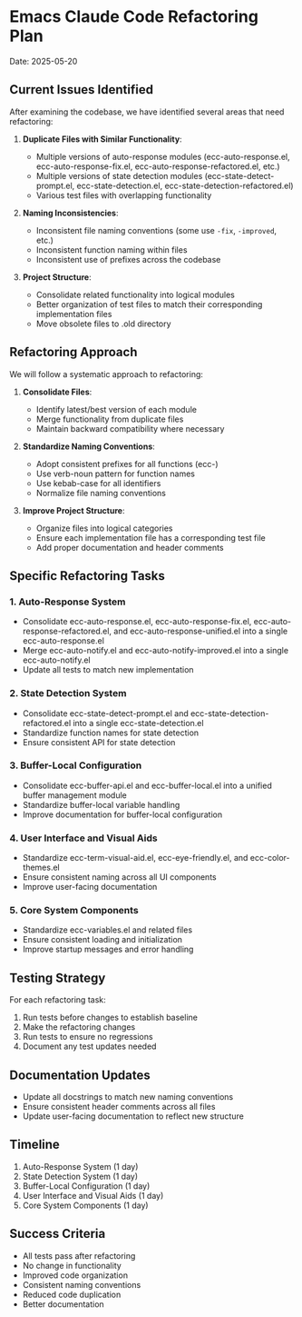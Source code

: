 # Emacs Claude Code Refactoring Plan

Date: 2025-05-20

## Current Issues Identified

After examining the codebase, we have identified several areas that need refactoring:

1. **Duplicate Files with Similar Functionality**:
   - Multiple versions of auto-response modules (ecc-auto-response.el, ecc-auto-response-fix.el, ecc-auto-response-refactored.el, etc.)
   - Multiple versions of state detection modules (ecc-state-detect-prompt.el, ecc-state-detection.el, ecc-state-detection-refactored.el)
   - Various test files with overlapping functionality

2. **Naming Inconsistencies**:
   - Inconsistent file naming conventions (some use `-fix`, `-improved`, etc.)
   - Inconsistent function naming within files
   - Inconsistent use of prefixes across the codebase

3. **Project Structure**:
   - Consolidate related functionality into logical modules
   - Better organization of test files to match their corresponding implementation files
   - Move obsolete files to .old directory

## Refactoring Approach

We will follow a systematic approach to refactoring:

1. **Consolidate Files**:
   - Identify latest/best version of each module
   - Merge functionality from duplicate files
   - Maintain backward compatibility where necessary

2. **Standardize Naming Conventions**:
   - Adopt consistent prefixes for all functions (ecc-)
   - Use verb-noun pattern for function names
   - Use kebab-case for all identifiers
   - Normalize file naming conventions

3. **Improve Project Structure**:
   - Organize files into logical categories
   - Ensure each implementation file has a corresponding test file
   - Add proper documentation and header comments

## Specific Refactoring Tasks

### 1. Auto-Response System

- Consolidate ecc-auto-response.el, ecc-auto-response-fix.el, ecc-auto-response-refactored.el, and ecc-auto-response-unified.el into a single ecc-auto-response.el
- Merge ecc-auto-notify.el and ecc-auto-notify-improved.el into a single ecc-auto-notify.el
- Update all tests to match new implementation

### 2. State Detection System

- Consolidate ecc-state-detect-prompt.el and ecc-state-detection-refactored.el into a single ecc-state-detection.el
- Standardize function names for state detection
- Ensure consistent API for state detection

### 3. Buffer-Local Configuration

- Consolidate ecc-buffer-api.el and ecc-buffer-local.el into a unified buffer management module
- Standardize buffer-local variable handling
- Improve documentation for buffer-local configuration

### 4. User Interface and Visual Aids

- Standardize ecc-term-visual-aid.el, ecc-eye-friendly.el, and ecc-color-themes.el
- Ensure consistent naming across all UI components
- Improve user-facing documentation

### 5. Core System Components

- Standardize ecc-variables.el and related files
- Ensure consistent loading and initialization
- Improve startup messages and error handling

## Testing Strategy

For each refactoring task:
1. Run tests before changes to establish baseline
2. Make the refactoring changes
3. Run tests to ensure no regressions
4. Document any test updates needed

## Documentation Updates

- Update all docstrings to match new naming conventions
- Ensure consistent header comments across all files
- Update user-facing documentation to reflect new structure

## Timeline

1. Auto-Response System (1 day)
2. State Detection System (1 day)
3. Buffer-Local Configuration (1 day)
4. User Interface and Visual Aids (1 day)
5. Core System Components (1 day)

## Success Criteria

- All tests pass after refactoring
- No change in functionality
- Improved code organization
- Consistent naming conventions
- Reduced code duplication
- Better documentation